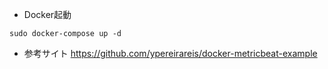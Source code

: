- Docker起動

```
sudo docker-compose up -d
```

-  参考サイト
https://github.com/ypereirareis/docker-metricbeat-example

